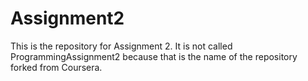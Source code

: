 Assignment2
===========

This is the repository for Assignment 2.  It is not called ProgrammingAssignment2 because that is the name of the repository forked from Coursera.
